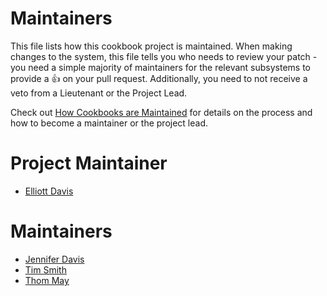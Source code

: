 <!-- This is a generated file. Please do not edit directly -->

# Maintainers
This file lists how this cookbook project is maintained. When making changes to the system, this
file tells you who needs to review your patch - you need a simple majority of maintainers
for the relevant subsystems to provide a :+1: on your pull request. Additionally, you need
to not receive a veto from a Lieutenant or the Project Lead.

Check out [How Cookbooks are Maintained](https://github.com/chef-cookbooks/community_cookbook_documentation/blob/master/CONTRIBUTING.MD) 
for details on the process and how to become a maintainer or the project lead.

# Project Maintainer
* [Elliott Davis](https://github.com/elliott-davis)

# Maintainers
* [Jennifer Davis](https://github.com/sigje)
* [Tim Smith](https://github.com/tas50)
* [Thom May](https://github.com/thommay)
